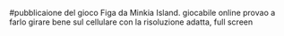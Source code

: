 #pubblicaione del gioco Figa da Minkia Island.
giocabile online 
provao a farlo girare bene sul cellulare con la risoluzione adatta, full screen

